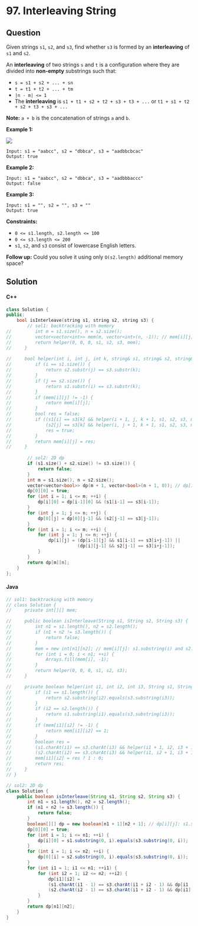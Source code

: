 # 97. Interleaving String

## Question

Given strings `s1`, `s2`, and `s3`, find whether `s3` is formed by an **interleaving** of `s1` and `s2`.

An **interleaving** of two strings `s` and `t` is a configuration where they are divided into **non-empty** substrings such that:

* `s = s1 + s2 + ... + sn`
* `t = t1 + t2 + ... + tm`
* `|n - m| <= 1`
* The **interleaving** is `s1 + t1 + s2 + t2 + s3 + t3 + ...` or `t1 + s1 + t2 + s2 + t3 + s3 + ...`

**Note:** `a + b` is the concatenation of strings `a` and `b`.

**Example 1:**

![](https://assets.leetcode.com/uploads/2020/09/02/interleave.jpg)

```
Input: s1 = "aabcc", s2 = "dbbca", s3 = "aadbbcbcac"
Output: true
```

**Example 2:**

```
Input: s1 = "aabcc", s2 = "dbbca", s3 = "aadbbbaccc"
Output: false
```

**Example 3:**

```
Input: s1 = "", s2 = "", s3 = ""
Output: true
```

**Constraints:**

* `0 <= s1.length, s2.length <= 100`
* `0 <= s3.length <= 200`
* `s1`, `s2`, and `s3` consist of lowercase English letters.

**Follow up:** Could you solve it using only `O(s2.length)` additional memory space?

## Solution

#### C++

```cpp
class Solution {
public:
    bool isInterleave(string s1, string s2, string s3) {
        // sol1: backtracking with memory
//         int m = s1.size(), n = s2.size();
//         vector<vector<int>> mem(m, vector<int>(n, -1)); // mem[i][j]: s1.substr(i) and s2.substr(j) can compose s3.substr(k)
//         return helper(0, 0, 0, s1, s2, s3, mem);
//     }
    
//     bool helper(int i, int j, int k, string& s1, string& s2, string& s3, vector<vector<int>>& mem) {
//         if (i == s1.size()) {
//             return s2.substr(j) == s3.substr(k);
//         }
//         if (j == s2.size()) {
//             return s1.substr(i) == s3.substr(k);
//         }
//         if (mem[i][j] != -1) {
//             return mem[i][j];
//         }
//         bool res = false;
//         if ((s1[i] == s3[k] && helper(i + 1, j, k + 1, s1, s2, s3, mem)) ||
//             (s2[j] == s3[k] && helper(i, j + 1, k + 1, s1, s2, s3, mem))) {
//             res = true;
//         }
//         return mem[i][j] = res;
//     }
        
        // sol2: 2D dp
        if (s1.size() + s2.size() != s3.size()) {
            return false;
        }
        int m = s1.size(), n = s2.size();
        vector<vector<bool>> dp(m + 1, vector<bool>(n + 1, 0)); // dp[i][j]: s1.substr(0, i) and s2.substr(0, j) can compose s3.substr(0, k)
        dp[0][0] = true;
        for (int i = 1; i <= m; ++i) {
            dp[i][0] = dp[i-1][0] && (s1[i-1] == s3[i-1]);
        }
        for (int j = 1; j <= n; ++j) {
            dp[0][j] = dp[0][j-1] && (s2[j-1] == s3[j-1]);
        }
        for (int i = 1; i <= m; ++i) {
            for (int j = 1; j <= n; ++j) {
                dp[i][j] = (dp[i-1][j] && s1[i-1] == s3[i+j-1]) ||
                           (dp[i][j-1] && s2[j-1] == s3[i+j-1]);
            }
        }
        return dp[m][n];
    }
};
```

#### Java

```java
// sol1: backtracking with memory
// class Solution {
//     private int[][] mem;

//     public boolean isInterleave(String s1, String s2, String s3) {
//         int n1 = s1.length(), n2 = s2.length();
//         if (n1 + n2 != s3.length()) {
//             return false;
//         }
//         mem = new int[n1][n2]; // mem[i][j]: s1.substring(i) and s2.substring(j) can compose s3.substring(k)
//         for (int i = 0; i < n1; ++i) {
//             Arrays.fill(mem[i], -1);
//         }
//         return helper(0, 0, 0, s1, s2, s3);
//     }

//     private boolean helper(int i1, int i2, int i3, String s1, String s2, String s3) {
//         if (i1 == s1.length()) {
//             return s2.substring(i2).equals(s3.substring(i3));
//         }
//         if (i2 == s2.length()) {
//             return s1.substring(i1).equals(s3.substring(i3));
//         }
//         if (mem[i1][i2] != -1) {
//             return mem[i1][i2] == 1;
//         }
//         boolean res = 
//         (s1.charAt(i1) == s3.charAt(i3) && helper(i1 + 1, i2, i3 + 1, s1, s2, s3)) || 
//         (s2.charAt(i2) == s3.charAt(i3) && helper(i1, i2 + 1, i3 + 1, s1, s2, s3));
//         mem[i1][i2] = res ? 1 : 0;
//         return res;
//     }
// }

// sol2: 2D dp
class Solution {
    public boolean isInterleave(String s1, String s2, String s3) {
        int n1 = s1.length(), n2 = s2.length();
        if (n1 + n2 != s3.length()) {
            return false;
        }
        boolean[][] dp = new boolean[n1 + 1][n2 + 1]; // dp[i][j]: s1.substring(0, i) and s2.substring(0, j) can compose s3.substring(0, k)
        dp[0][0] = true;
        for (int i = 1; i <= n1; ++i) {
            dp[i][0] = s1.substring(0, i).equals(s3.substring(0, i));
        }
        for (int i = 1; i <= n2; ++i) {
            dp[0][i] = s2.substring(0, i).equals(s3.substring(0, i));
        }
        for (int i1 = 1; i1 <= n1; ++i1) {
            for (int i2 = 1; i2 <= n2; ++i2) {
                dp[i1][i2] = 
                (s1.charAt(i1 - 1) == s3.charAt(i1 + i2 - 1) && dp[i1 - 1][i2]) ||
                (s2.charAt(i2 - 1) == s3.charAt(i1 + i2 - 1) && dp[i1][i2 - 1]);
            }
        }
        return dp[n1][n2];
    }
}
```
